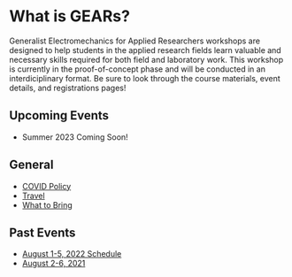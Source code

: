 # What is GEARs?
Generalist Electromechanics for Applied Researchers workshops are designed to help students
in the applied research fields learn valuable and necessary skills required for both field
and laboratory work. This workshop is currently in the proof-of-concept phase and will be
conducted in an interdiciplinary format. Be sure to look through the course materials,
event details, and registrations pages!

## Upcoming Events
* Summer 2023 Coming Soon!

## General
* [COVID Policy](COVID_policy.html)
* [Travel](travel.html)
* [What to Bring](what_to_bring.html)

## Past Events
* [August 1-5, 2022 Schedule](2022/2022_summer_schedule.html)
* [August 2-6, 2021](2021/2021_summer_schedule.html)
